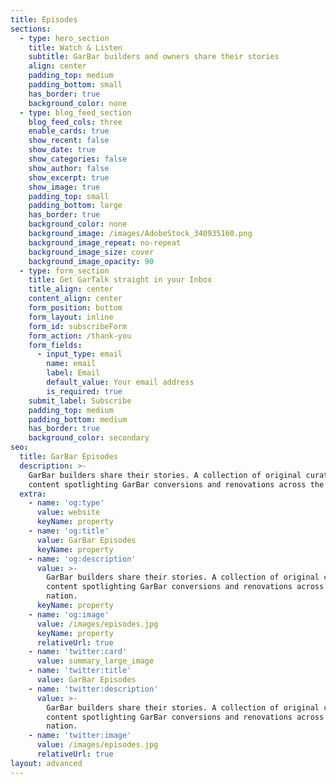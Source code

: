 ```yaml
---
title: Episodes
sections:
  - type: hero_section
    title: Watch & Listen
    subtitle: GarBar builders and owners share their stories
    align: center
    padding_top: medium
    padding_bottom: small
    has_border: true
    background_color: none
  - type: blog_feed_section
    blog_feed_cols: three
    enable_cards: true
    show_recent: false
    show_date: true
    show_categories: false
    show_author: false
    show_excerpt: true
    show_image: true
    padding_top: small
    padding_bottom: large
    has_border: true
    background_color: none
    background_image: /images/AdobeStock_340935160.png
    background_image_repeat: no-repeat
    background_image_size: cover
    background_image_opacity: 90
  - type: form_section
    title: Get GarTalk straight in your Inbox
    title_align: center
    content_align: center
    form_position: bottom
    form_layout: inline
    form_id: subscribeForm
    form_action: /thank-you
    form_fields:
      - input_type: email
        name: email
        label: Email
        default_value: Your email address
        is_required: true
    submit_label: Subscribe
    padding_top: medium
    padding_bottom: medium
    has_border: true
    background_color: secondary
seo:
  title: GarBar Episodes
  description: >-
    GarBar builders share their stories. A collection of original curated
    content spotlighting GarBar conversions and renovations across the nation.
  extra:
    - name: 'og:type'
      value: website
      keyName: property
    - name: 'og:title'
      value: GarBar Episodes
      keyName: property
    - name: 'og:description'
      value: >-
        GarBar builders share their stories. A collection of original curated
        content spotlighting GarBar conversions and renovations across the
        nation.
      keyName: property
    - name: 'og:image'
      value: /images/episodes.jpg
      keyName: property
      relativeUrl: true
    - name: 'twitter:card'
      value: summary_large_image
    - name: 'twitter:title'
      value: GarBar Episodes
    - name: 'twitter:description'
      value: >-
        GarBar builders share their stories. A collection of original curated
        content spotlighting GarBar conversions and renovations across the
        nation.
    - name: 'twitter:image'
      value: /images/episodes.jpg
      relativeUrl: true
layout: advanced
---
```

